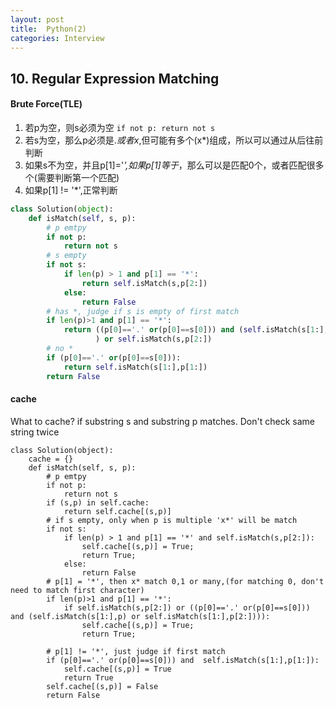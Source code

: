 ```yaml
---
layout: post
title:  Python(2)
categories: Interview
---
```

## 10. Regular Expression Matching
#### Brute Force(TLE)

1. 若p为空，则s必须为空 `if not p: return not s`
2. 若s为空，那么p必须是.*或者x*,但可能有多个(x*)组成，所以可以通过从后往前判断
3. 如果s不为空，并且p[1]='*',如果p[1]等于*，那么可以是匹配0个，或者匹配很多个(需要判断第一个匹配)
4. 如果p[1] != '*',正常判断

```python
class Solution(object):
    def isMatch(self, s, p):
        # p emtpy
        if not p:
            return not s
        # s empty
        if not s:
            if len(p) > 1 and p[1] == '*':
                return self.isMatch(s,p[2:])
            else:
                return False
        # has *, judge if s is empty of first match
        if len(p)>1 and p[1] == '*':
            return ((p[0]=='.' or(p[0]==s[0])) and (self.isMatch(s[1:],p) or self.isMatch(s[1:],p[2:]))
                   ) or self.isMatch(s,p[2:])
        # no *
        if (p[0]=='.' or(p[0]==s[0])):
            return self.isMatch(s[1:],p[1:])
        return False
```

#### cache
What to cache? if substring s and substring p matches. Don't check same string twice
```
class Solution(object):
    cache = {}
    def isMatch(self, s, p):
        # p emtpy
        if not p:
            return not s
        if (s,p) in self.cache:
            return self.cache[(s,p)]
        # if s empty, only when p is multiple 'x*' will be match
        if not s:
            if len(p) > 1 and p[1] == '*' and self.isMatch(s,p[2:]):
                self.cache[(s,p)] = True;
                return True;
            else:
                return False
        # p[1] = '*', then x* match 0,1 or many,(for matching 0, don't need to match first character)
        if len(p)>1 and p[1] == '*':
            if self.isMatch(s,p[2:]) or ((p[0]=='.' or(p[0]==s[0])) and (self.isMatch(s[1:],p) or self.isMatch(s[1:],p[2:]))):
                self.cache[(s,p)] = True;
                return True;
            
        # p[1] != '*', just judge if first match
        if (p[0]=='.' or(p[0]==s[0])) and  self.isMatch(s[1:],p[1:]):
            self.cache[(s,p)] = True
            return True
        self.cache[(s,p)] = False
        return False
```